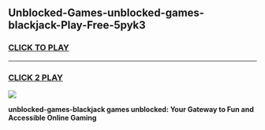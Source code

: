 
## Unblocked-Games-unblocked-games-blackjack-Play-Free-5pyk3
<h3>
<a href="https://premium76.site?title=unblocked-games-blackjack&ref=15A">CLICK TO PLAY</a></h3>
<hr>

<h3>
<a href="https://premium76.site?title=unblocked-games-blackjack&ref=15A">CLICK 2 PLAY</a>
  
</h3>

<a href="https://premium76.site?title=unblocked-games-blackjack&ref=15A"><img src="https://clearcache.store/games.png"></a>


**unblocked-games-blackjack games unblocked: Your Gateway to Fun and Accessible Online Gaming**
